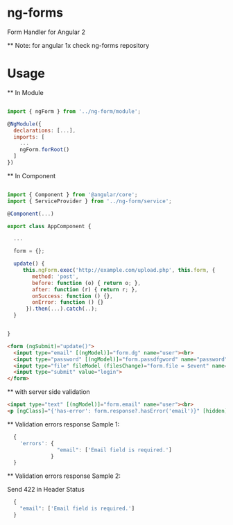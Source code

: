 # ng-forms
Form Handler for Angular 2


** Note: for angular 1x check ng-forms repository

# Usage

** In Module
```javascript

import { ngForm } from '../ng-form/module';

@NgModule({
  declarations: [...],
  imports: [
    ...
    ngForm.forRoot()
  ]
})


```


** In Component

```javascript

import { Component } from '@angular/core';
import { ServiceProvider } from '../ng-form/service';

@Component(...)

export class AppComponent {

  ...

  form = {};

  update() {
     this.ngForm.exec('http://example.com/upload.php', this.form, {
        method: 'post',
        before: function (o) { return o; },
        after: function (r) { return r; },
        onSuccess: function () {},
        onError: function () {}        
      }).then(...).catch(..);
  }  


}

```


```html
<form (ngSubmit)="update()">
  <input type="email" [(ngModel)]="form.dg" name="user"><br>
  <input type="password" [(ngModel)]="form.passdfgword" name="password"><br>
  <input type="file" fileModel (filesChange)="form.file = $event" name="file">
  <input type="submit" value="login">
</form>
```


** with server side validation

```html
<input type="text" [(ngModel)]="form.email" name="user"><br>
<p [ngClass]="{'has-error': form.response?.hasError('email')}" [hidden]="!form.response?.hasError('email')">{{form?.response?.error('email')}}</p>
```  

** Validation errors response Sample 1:

```javascript
  {
    'errors': {
                "email": ['Email field is required.']
              }
  }
```

** Validation errors response Sample 2:

Send 422 in Header Status

```javascript
  {
    "email": ['Email field is required.']
  }
  
```